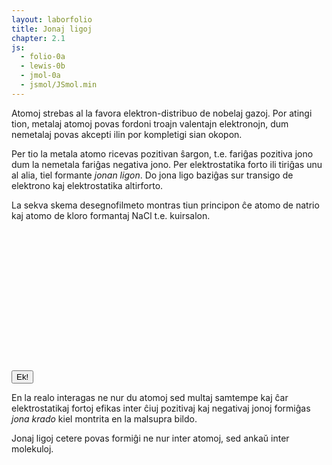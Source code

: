 ```yaml
---
layout: laborfolio
title: Jonaj ligoj
chapter: 2.1
js:
  - folio-0a
  - lewis-0b
  - jmol-0a
  - jsmol/JSmol.min  
---
```


Atomoj strebas al la favora elektron-distribuo de nobelaj gazoj. Por atingi tion, metalaj atomoj povas fordoni troajn valentajn elektronojn, dum nemetalaj povas akcepti ilin por kompletigi sian okopon.

Per tio la metala atomo ricevas pozitivan ŝargon, t.e. fariĝas pozitiva jono dum la nemetala fariĝas negativa jono. Per elektrostatika forto ili tiriĝas unu al alia, tiel formante *jonan ligon*. Do jona ligo baziĝas sur transigo de elektrono kaj elektrostatika altirforto.

La sekva skema desegnofilmeto montras tiun principon ĉe atomo de natrio kaj atomo de kloro formantaj NaCl t.e. kuirsalon. 

<script>
  let svg, lewis;  


  function jonigo() {

    function _for(href) {
      forigu(`svg use[href='#${href}']`);
    }

    function _jonigo2() {
      _for("j_Na");
      _for("j_Cl");
/*
      const na = svg.querySelector("[href='#j_Na']");    
      const cl = svg.querySelector("[href='#j_Cl']");    
      svg.removeChild(na);
      svg.removeChild(cl);
      */

      // nun transformu al jonoj kaj pli proksimigu
      lewis.animacio("j_Naplus",-16,0,3,0,1);
      lewis.animacio("j_Clminus",16,0,-3,0,1);
    }

    // kaŝu jonojn el ebla anaŭa animacio
    _for("j_Naplus");
    _for("j_Clminus");

    // proksimigu atomojn
    lewis.animacio("j_Na",-20,0,4,0,7);
    lewis.animacio("j_Cl",20,0,-4,0,7,_jonigo2);

/*
    const na = svg.querySelector("[href='#j_Na']");    
    const cl = svg.querySelector("[href='#j_Cl']");    
    svg.removeChild(na);
    svg.removeChild(cl);

    lewis.montru("j_Naplus",-13,0);
    lewis.montru("j_Clminus",13,0);
    */
  }

  lanĉe( () => {
    svg = ĝi("#jlewis");
    lewis = new Lewis(svg);

    lewis.simbolo("j_Na","Na",1);
    lewis.simbolo("j_Naplus","Na",0,"+");
    lewis.simbolo("j_Cl","Cl",7);
    lewis.simbolo("j_Clminus","Cl",8,"-");

    lewis.montru("j_Na",-20,0);
    lewis.montru("j_Cl",20,0);

    //jonigo();
  });

</script>

<style>
/*
  svg {
    stroke-width: 0px;
    background-color: lightblue;
  }
  */

  /* koloroj vd. http://jmol.sourceforge.net/jscolors/#color_Na ... */

  g.Na text, g.Na circle {
    fill: #AB5CF2;
  }

  g.Cl text, g.Cl circle {
    fill: #1FF01F;
  }

  text {
      font-family: helvetica, sans-serif;
      /*
      stroke: black;
      stroke-width: 0.2px;
      */
      font-size: 10px;
      text-anchor: middle;
      dominant-baseline: central;
  }
  tspan.sup {
    font-size: 8px;
  }
  circle {
      fill: black;
  }
  line, polyline {
      stroke: black;
      stroke-width: .6;
  }
</style>

<button onclick="jonigo();">Ek!</button>
<svg id="jlewis"
    version="1.1" 
    xmlns="http://www.w3.org/2000/svg" 
    xmlns:xlink="http://www.w3.org/1999/xlink" width="240" height="240" viewBox="-30 -30 60 60">    
</svg>

En la realo interagas ne nur du atomoj sed multaj samtempe kaj ĉar elektrostatikaj fortoj efikas inter ĉiuj pozitivaj kaj negativaj jonoj formiĝas *jona krado* kiel montrita en la malsupra bildo.

<div id="jmol_NaCl">
<script type="text/javascript" async>
  Jmol._isAsync = true;
  jmol_kesto("jmol_NaCl",
    "inc/NaCl.pdb",
    300,200,
    (app) => { Jmol.script(app,
      'set antialiasDisplay ON; spacefill 80%;'
    )}
  );
</script>
</div>


Jonaj ligoj cetere povas formiĝi ne nur inter atomoj, sed ankaŭ inter molekuloj.


<!-- 

# jona lewis desegno... MgO
https://cnx.org/resources/3d947fe1453d06102e824653195aae5c/CG11C1_020.png
# NaCl
https://4.bp.blogspot.com/-jaAOIZ97HYM/VwUGn4KaVpI/AAAAAAAAArc/KUildrS-VB0-Hse5_6j_tGe8t6REfbsQg/s1600/772263_orig.jpeg
# MgCl2
https://www.nextgurukul.in/media/images/q2aanswers/1554099/Magnesium-Chloride-Formation_1401944529549.gif
# NH4NO3
http://ammoniumnitrate.weebly.com/uploads/9/8/2/0/9820288/500629623.png?371


# pri jona kaj kovalenta ligo, orbitaloj ktp.
https://chemistry.mcmaster.ca/esam/Chapter_7/intro.html
-->